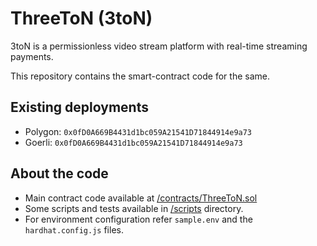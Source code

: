 # ThreeToN (3toN)

3toN is a permissionless video stream platform with real-time streaming payments.

This repository contains the smart-contract code for the same.

## Existing deployments

- Polygon: `0x0fD0A669B4431d1bc059A21541D71844914e9a73`
- Goerli: `0x0fD0A669B4431d1bc059A21541D71844914e9a73`


## About the code

- Main contract code available at [/contracts/ThreeToN.sol](/contracts/ThreeToN.sol)
- Some scripts and tests available in [/scripts](/scripts) directory.
- For environment configuration refer `sample.env` and the `hardhat.config.js` files.
